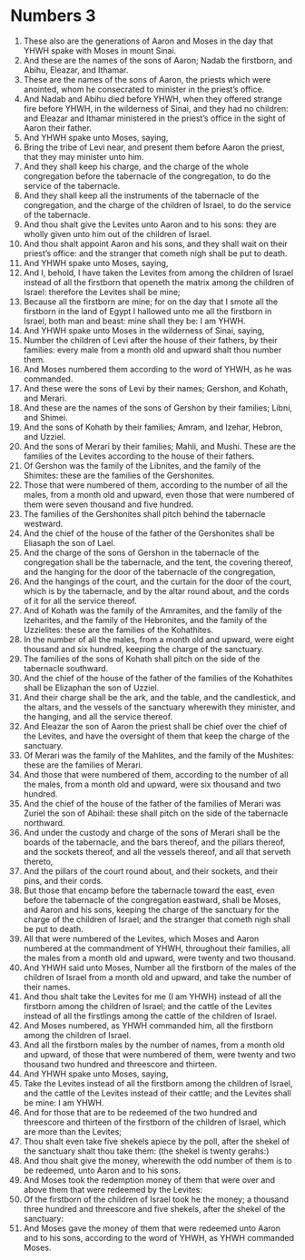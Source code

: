 ﻿# Numbers  3
1. These also are the generations of Aaron and Moses in the day that YHWH spake with Moses in mount Sinai. 
2. And these are the names of the sons of Aaron; Nadab the firstborn, and Abihu, Eleazar, and Ithamar. 
3. These are the names of the sons of Aaron, the priests which were anointed, whom he consecrated to minister in the priest’s office. 
4. And Nadab and Abihu died before YHWH, when they offered strange fire before YHWH, in the wilderness of Sinai, and they had no children: and Eleazar and Ithamar ministered in the priest’s office in the sight of Aaron their father. 
5.  And YHWH spake unto Moses, saying, 
6. Bring the tribe of Levi near, and present them before Aaron the priest, that they may minister unto him. 
7. And they shall keep his charge, and the charge of the whole congregation before the tabernacle of the congregation, to do the service of the tabernacle. 
8. And they shall keep all the instruments of the tabernacle of the congregation, and the charge of the children of Israel, to do the service of the tabernacle. 
9. And thou shalt give the Levites unto Aaron and to his sons: they are wholly given unto him out of the children of Israel. 
10. And thou shalt appoint Aaron and his sons, and they shall wait on their priest’s office: and the stranger that cometh nigh shall be put to death. 
11. And YHWH spake unto Moses, saying, 
12. And I, behold, I have taken the Levites from among the children of Israel instead of all the firstborn that openeth the matrix among the children of Israel: therefore the Levites shall be mine; 
13. Because all the firstborn are mine; for on the day that I smote all the firstborn in the land of Egypt I hallowed unto me all the firstborn in Israel, both man and beast: mine shall they be: I am YHWH. 
14.  And YHWH spake unto Moses in the wilderness of Sinai, saying, 
15. Number the children of Levi after the house of their fathers, by their families: every male from a month old and upward shalt thou number them. 
16. And Moses numbered them according to the word of YHWH, as he was commanded. 
17. And these were the sons of Levi by their names; Gershon, and Kohath, and Merari. 
18. And these are the names of the sons of Gershon by their families; Libni, and Shimei. 
19. And the sons of Kohath by their families; Amram, and Izehar, Hebron, and Uzziel. 
20. And the sons of Merari by their families; Mahli, and Mushi. These  are the families of the Levites according to the house of their fathers. 
21. Of Gershon was the family of the Libnites, and the family of the Shimites: these are the families of the Gershonites. 
22. Those that were numbered of them, according to the number of all the males, from a month old and upward, even those that were numbered of them were seven thousand and five hundred. 
23. The families of the Gershonites shall pitch behind the tabernacle westward. 
24. And the chief of the house of the father of the Gershonites shall be Eliasaph the son of Lael. 
25. And the charge of the sons of Gershon in the tabernacle of the congregation shall be the tabernacle, and the tent, the covering thereof, and the hanging for the door of the tabernacle of the congregation, 
26. And the hangings of the court, and the curtain for the door of the court, which is by the tabernacle, and by the altar round about, and the cords of it for all the service thereof. 
27.  And of Kohath was the family of the Amramites, and the family of the Izeharites, and the family of the Hebronites, and the family of the Uzzielites: these are the families of the Kohathites. 
28. In the number of all the males, from a month old and upward, were eight thousand and six hundred, keeping the charge of the sanctuary. 
29. The families of the sons of Kohath shall pitch on the side of the tabernacle southward. 
30. And the chief of the house of the father of the families of the Kohathites shall be Elizaphan the son of Uzziel. 
31. And their charge shall be the ark, and the table, and the candlestick, and the altars, and the vessels of the sanctuary wherewith they minister, and the hanging, and all the service thereof. 
32. And Eleazar the son of Aaron the priest shall be chief over the chief of the Levites, and have the oversight of them that keep the charge of the sanctuary. 
33.  Of Merari was the family of the Mahlites, and the family of the Mushites: these are the families of Merari. 
34. And those that were numbered of them, according to the number of all the males, from a month old and upward, were six thousand and two hundred. 
35. And the chief of the house of the father of the families of Merari was Zuriel the son of Abihail: these shall pitch on the side of the tabernacle northward. 
36. And under the custody and charge of the sons of Merari shall be the boards of the tabernacle, and the bars thereof, and the pillars thereof, and the sockets thereof, and all the vessels thereof, and all that serveth thereto, 
37. And the pillars of the court round about, and their sockets, and their pins, and their cords. 
38.  But those that encamp before the tabernacle toward the east, even before the tabernacle of the congregation eastward, shall be Moses, and Aaron and his sons, keeping the charge of the sanctuary for the charge of the children of Israel; and the stranger that cometh nigh shall be put to death. 
39. All that were numbered of the Levites, which Moses and Aaron numbered at the commandment of YHWH, throughout their families, all the males from a month old and upward, were twenty and two thousand. 
40.  And YHWH said unto Moses, Number all the firstborn of the males of the children of Israel from a month old and upward, and take the number of their names. 
41. And thou shalt take the Levites for me (I am YHWH) instead of all the firstborn among the children of Israel; and the cattle of the Levites instead of all the firstlings among the cattle of the children of Israel. 
42. And Moses numbered, as YHWH commanded him, all the firstborn among the children of Israel. 
43. And all the firstborn males by the number of names, from a month old and upward, of those that were numbered of them, were twenty and two thousand two hundred and threescore and thirteen. 
44.  And YHWH spake unto Moses, saying, 
45. Take the Levites instead of all the firstborn among the children of Israel, and the cattle of the Levites instead of their cattle; and the Levites shall be mine: I am YHWH. 
46. And for those that are to be redeemed of the two hundred and threescore and thirteen of the firstborn of the children of Israel, which are more than the Levites; 
47. Thou shalt even take five shekels apiece by the poll, after the shekel of the sanctuary shalt thou take them: (the shekel is twenty gerahs:) 
48. And thou shalt give the money, wherewith the odd number of them is to be redeemed, unto Aaron and to his sons. 
49. And Moses took the redemption money of them that were over and above them that were redeemed by the Levites: 
50. Of the firstborn of the children of Israel took he the money; a thousand three hundred and threescore and five shekels, after the shekel of the sanctuary: 
51. And Moses gave the money of them that were redeemed unto Aaron and to his sons, according to the word of YHWH, as YHWH commanded Moses. 
